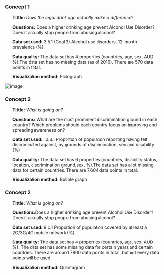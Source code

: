 ### Concept 1
<ul> <b>Tittle:</b> <i>Does the legal drink age actually make a difference?</i> </ul>
<ul> <b>Questions:</b> Does a higher drinking age prevent Alcohol Use Disorder? Does it actually stop people from abusing alcohol?</ul>
<ul> <b>Data set used:</b> 3.5.1 (Goal 3) Alcohol use disorders, 12-month prevalence (%) </ul>
<ul> <b>Data quality:</b> The data set has 4 properties (countries, age, sex, AUD %).The data set has no missing data (as of 2016). There are 570 data points in total. </ul>
<ul> <b>Visualization method:</b> Pictograph </ul>

![image](https://github.com/hphamdesign/Data-Visualization/blob/Project-2/Qualitative-Process/Screen%20Shot%202022-10-11%20at%201.31.19%20PM.png)

### Concept 2
<ul> <b>Tittle:</b> <i>What is going on?</i> </ul>
<ul> <b>Questions:</b> What are the most prominent discrimination ground in each country? Which problems should each country focus on improving and spreading awareness on?</ul>
<ul> <b>Data set used:</b> 10.3.1 Proportion of population reporting having felt discriminated against, by grounds of discrimination, sex and disability (%)  </ul>
<ul> <b>Data quality:</b> The data set has 6 properties (countries, disability status, location, discrimination ground,sex, %).The data set has a lot missing data for certain countries. There are 7,604 data points in total. </ul>
<ul> <b>Visualization method:</b> Bubble graph </ul>


### Concept 2
<ul> <b>Tittle:</b> <i>What is going on?</i> </ul>
<ul> <b>Questions:</b>Does a higher drinking age prevent Alcohol Use Disorder? Does it actually stop people from abusing alcohol?</ul>
<ul> <b>Data set used:</b> 9.c.1 Proportion of population covered by at least a 2G/3G/4G mobile network (%)</ul>
<ul> <b>Data quality: </b> The data set has 4 properties (countries, age, sex, AUD %). The data set has some missing data for certain years and certain countries. There are around 7800 data points in total, but not every data points will be used. </ul>
<ul> <b>Visualization method:</b> Quantagram </ul>

